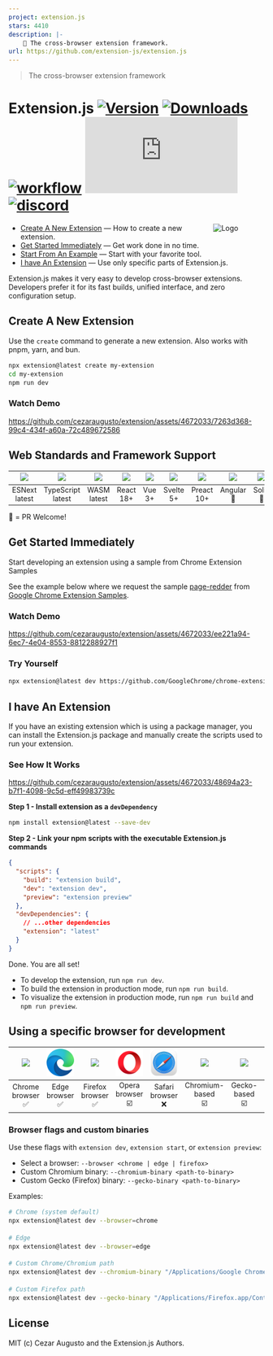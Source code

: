 ```yaml
---
project: extension.js
stars: 4410
description: |-
    🧩 The cross-browser extension framework.
url: https://github.com/extension-js/extension.js
---
```


[npm-version-image]: https://img.shields.io/npm/v/extension.svg?color=0971fe
[npm-version-url]: https://www.npmjs.com/package/extension
[downloads-image]: https://img.shields.io/npm/dm/extension.svg?color=2ecc40
[downloads-url]: https://npmjs.org/package/extension
[action-image]: https://github.com/extension-js/extension.js/actions/workflows/ci.yml/badge.svg?branch=main&color=2ecc40
[action-url]: https://github.com/extension-js/extension.js/actions
[coverage-image]: https://img.shields.io/codecov/c/github/extension-js/extension.js?color=2ecc40
[coverage-url]: https://codecov.io/github/extension-js/extension.js
[discord-image]: https://img.shields.io/discord/1253608412890271755?label=Discord&logo=discord&style=flat&color=2ecc40
[discord-url]: https://discord.gg/v9h2RgeTSN
[snyk-image]: https://snyk.io/test/github/extension-js/extension/badge.svg?color=2ecc40
[snyk-url]: https://snyk.io/test/github/extension-js/extension

> The cross-browser extension framework

# Extension.js [![Version][npm-version-image]][npm-version-url] [![Downloads][downloads-image]][downloads-url] [![workflow][action-image]][action-url] [![coverage][coverage-image]][coverage-url] [![discord][discord-image]][discord-url]

<img alt="Logo" align="right" src="https://avatars.githubusercontent.com/u/172809806" width="20%" />

- [Create A New Extension](#create-a-new-extension) — How to create a new extension.
- [Get Started Immediately](#get-started-immediately) — Get work done in no time.
- [Start From An Example](https://github.com/extension-js/extension.js/tree/main/examples) — Start with your favorite tool.
- [I have An Extension](#i-have-an-extension) — Use only specific parts of Extension.js.

Extension.js makes it very easy to develop cross-browser extensions.<br />Developers prefer it for its fast builds, unified interface, and zero configuration setup.

## Create A New Extension

Use the `create` command to generate a new extension. Also works with pnpm, yarn, and bun.

```bash
npx extension@latest create my-extension
cd my-extension
npm run dev
```

### Watch Demo

https://github.com/cezaraugusto/extension/assets/4672033/7263d368-99c4-434f-a60a-72c489672586

## Web Standards and Framework Support

<!-- For a preview of extensions running these technologies, see the [templates](https://templates.extension.land) website. -->

| <img src="https://github.com/cezaraugusto/extension.js/assets/4672033/a9e2541a-96f0-4caa-9fc9-5fc5c3e901c8" width="70"> | <img src="https://github.com/cezaraugusto/extension.js/assets/4672033/b42c5330-9e2a-4045-99c3-1f7d264dfaf4" width="70"> | <img src="https://github.com/cezaraugusto/extension.js/assets/4672033/f19edff3-9005-4f50-b05c-fba615896a7f" width="70"> | <img src="https://github.com/cezaraugusto/extension.js/assets/4672033/ff64721d-d145-4213-930d-e70193f8d57e" width="70"> | <img src="https://github.com/cezaraugusto/extension.js/assets/4672033/15f1314a-aa65-4ce2-a3f3-cf53c4f730cf" width="70"> | <img src="https://github.com/cezaraugusto/extension.js/assets/4672033/de1082fd-7cf6-4202-8c12-a5c3cd3e5b42" width="70"> | <img src="https://github.com/cezaraugusto/extension.js/assets/4672033/8807efd9-93e5-4db5-a1d2-9ac524f7ecc2" width="70"> | <img src="https://github.com/cezaraugusto/extension.js/assets/4672033/c5f8a127-3c2a-4ceb-bb46-948cf2c8bd89" width="70"> | <img src="https://github.com/cezaraugusto/extension.js/assets/4672033/78e5fe3d-dc79-4aa2-954e-1a5973d1d9db" width="70"> |
| :---------------------------------------------------------------------------------------------------------------------: | :---------------------------------------------------------------------------------------------------------------------: | :---------------------------------------------------------------------------------------------------------------------: | :---------------------------------------------------------------------------------------------------------------------: | :---------------------------------------------------------------------------------------------------------------------: | :---------------------------------------------------------------------------------------------------------------------: | :---------------------------------------------------------------------------------------------------------------------: | :---------------------------------------------------------------------------------------------------------------------: | :---------------------------------------------------------------------------------------------------------------------: |
|                                                    ESNext<br>latest                                                     |                                                  TypeScript<br>latest                                                   |                                                     WASM<br>latest                                                      |                                                      React<br>18+                                                       |                                                        Vue<br>3+                                                        |                                                      Svelte<br>5+                                                       |                                                      Preact<br>10+                                                      |                                                      Angular<br>👋                                                      |                                                       Solid<br>👋                                                       |

👋 = PR Welcome!

## Get Started Immediately

Start developing an extension using a sample from Chrome Extension Samples

See the example below where we request the sample [page-redder](https://github.com/GoogleChrome/chrome-extensions-samples/tree/main/functional-samples/sample.page-redder) from [Google Chrome Extension Samples](https://github.com/GoogleChrome/chrome-extensions-samples).

### Watch Demo

https://github.com/cezaraugusto/extension/assets/4672033/ee221a94-6ec7-4e04-8553-8812288927f1

### Try Yourself

```bash
npx extension@latest dev https://github.com/GoogleChrome/chrome-extensions-samples/tree/main/functional-samples/sample.page-redder --browser=edge
```

</details>

## I have An Extension

If you have an existing extension which is using a package manager, you can install the Extension.js package and manually create the scripts used to run your extension.

### See How It Works

https://github.com/cezaraugusto/extension/assets/4672033/48694a23-b7f1-4098-9c5d-eff49983739c

**Step 1 - Install extension as a `devDependency`**

```bash
npm install extension@latest --save-dev
```

**Step 2 - Link your npm scripts with the executable Extension.js commands**

```json
{
  "scripts": {
    "build": "extension build",
    "dev": "extension dev",
    "preview": "extension preview"
  },
  "devDependencies": {
    // ...other dependencies
    "extension": "latest"
  }
}
```

Done. You are all set!

- To develop the extension, run `npm run dev`.
- To build the extension in production mode, run `npm run build`.
- To visualize the extension in production mode, run `npm run build` and `npm run preview`.

## Using a specific browser for development

| <img src="https://raw.githubusercontent.com/alrra/browser-logos/main/src/chrome/chrome.svg" width="70"> | <img src="https://raw.githubusercontent.com/alrra/browser-logos/main/src/edge/edge.svg" width="70"> | <img src="https://raw.githubusercontent.com/alrra/browser-logos/main/src/firefox/firefox.svg" width="70"> | <img src="https://raw.githubusercontent.com/alrra/browser-logos/main/src/opera/opera.svg" width="70"> | <img src="https://raw.githubusercontent.com/alrra/browser-logos/main/src/safari/safari.svg" width="70"> | <img src="https://raw.githubusercontent.com/alrra/browser-logos/main/src/chromium/chromium.svg" width="70"> | <img src="https://raw.githubusercontent.com/alrra/browser-logos/main/src/firefox/firefox.svg" width="70"> | <img src="https://raw.githubusercontent.com/alrra/browser-logos/main/src/firefox/firefox.svg" width="70"> | <img src="https://raw.githubusercontent.com/alrra/browser-logos/main/src/safari-ios/safari-ios.svg" width="70"> |
| :-----------------------------------------------------------------------------------------------------: | :-------------------------------------------------------------------------------------------------: | :-------------------------------------------------------------------------------------------------------: | :---------------------------------------------------------------------------------------------------: | :-----------------------------------------------------------------------------------------------------: | :---------------------------------------------------------------------------------------------------------: | :-------------------------------------------------------------------------------------------------------: | :-------------------------------------------------------------------------------------------------------: | :-------------------------------------------------------------------------------------------------------------: |
|                                          Chrome browser<br>✅                                           |                                         Edge browser<br>✅                                          |                                           Firefox browser<br>✅                                           |                                          Opera browser<br>☑️                                          |                                          Safari browser<br>❌                                           |                                            Chromium-based<br>☑️                                             |                                             Gecko-based<br>☑️                                             |                                          Firefox (Android)<br>❌                                          |                                               Safari (iOS)<br>❌                                                |

### Browser flags and custom binaries

Use these flags with `extension dev`, `extension start`, or `extension preview`:

- Select a browser: `--browser <chrome | edge | firefox>`
- Custom Chromium binary: `--chromium-binary <path-to-binary>`
- Custom Gecko (Firefox) binary: `--gecko-binary <path-to-binary>`

Examples:

```bash
# Chrome (system default)
npx extension@latest dev --browser=chrome

# Edge
npx extension@latest dev --browser=edge

# Custom Chrome/Chromium path
npx extension@latest dev --chromium-binary "/Applications/Google Chrome.app/Contents/MacOS/Google Chrome"

# Custom Firefox path
npx extension@latest dev --gecko-binary "/Applications/Firefox.app/Contents/MacOS/firefox"
```

## License

MIT (c) Cezar Augusto and the Extension.js Authors.

